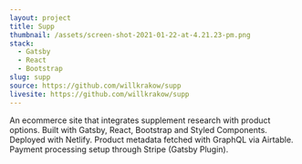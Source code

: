 ```yaml
---
layout: project
title: Supp
thumbnail: /assets/screen-shot-2021-01-22-at-4.21.23-pm.png
stack:
  - Gatsby
  - React
  - Bootstrap
slug: supp
source: https://github.com/willkrakow/supp
livesite: https://github.com/willkrakow/supp
---
```

An ecommerce site that integrates supplement research with product options. Built with Gatsby, React, Bootstrap and Styled Components. Deployed with Netlify. Product metadata fetched with GraphQL via Airtable. Payment processing setup through Stripe (Gatsby Plugin).